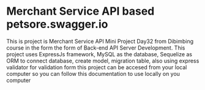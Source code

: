 # Merchant Service API based petsore.swagger.io
This is project is Merchant Service API Mini Project Day32 from Dibimbing course in the form the form of Back-end API Server Development. This project uses ExpressJs framework, MySQL as the database, Sequelize as ORM to connect database, create model, migration table, also using express validator for validation form this project can be accesed from your local computer so you can follow this documentation to use locally on you computer